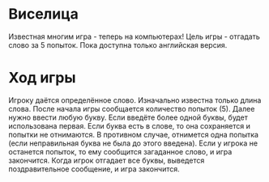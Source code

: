 # Виселица
Известная многим игра - теперь на компьютерах! Цель игры - отгадать слово за 5 попыток. Пока доступна только английская версия.
# Ход игры
Игроку даётся определённое слово. Изначально известна только длина слова. После начала игры сообщается количество попыток (5). Далее нужно ввести любую букву. Если введёте более одной буквы, будет использована первая. Если буква есть в слове, то она сохраняется и попытки не отнимаются. В противном случае, отнимется одна попытка (если неправильная буква не была до этого введена). Если у игрока не останется попыток, то ему сообщится загаданное слово, и игра закончится. Когда игрок отгадает все буквы, выведется поздравительное сообщение, и игра закончится.

